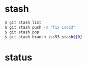 # stash

```bash
$ git stash list
$ git stash push -m "fix iss53"
$ git stash pop
$ git stash branch iss53 stash${0}
```

# status

```bash
```

